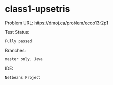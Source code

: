 # class1-upsetris

Problem URL:
    https://dmoj.ca/problem/ecoo13r2p1
    
Test Status: 

    Fully passed
    
Branches: 

    master only. Java
    
IDE:

    Netbeans Project
